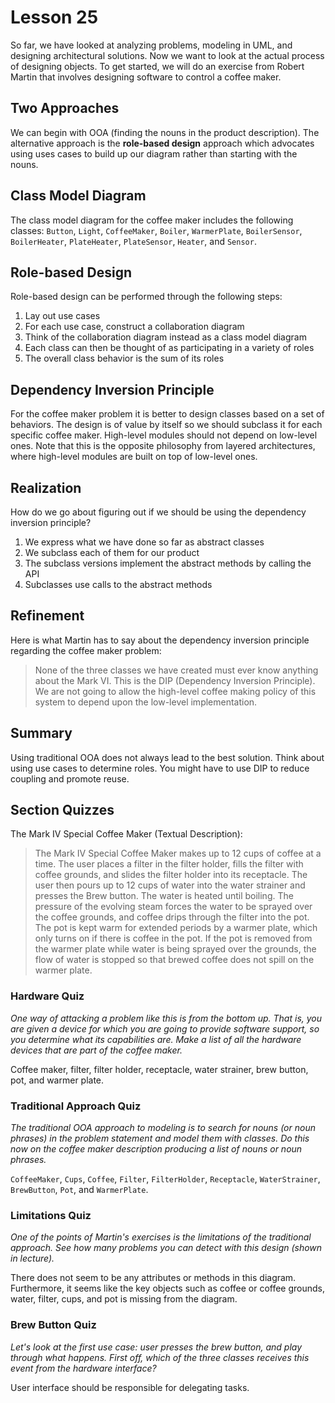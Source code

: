 # Lesson 25

So far, we have looked at analyzing problems, modeling in UML, and designing architectural solutions. Now we want to look at the actual process of designing objects. To get started, we will do an exercise from Robert Martin that involves designing software to control a coffee maker.

## Two Approaches

We can begin with OOA (finding the nouns in the product description). The alternative approach is the **role-based design** approach which advocates using uses cases to build up our diagram rather than starting with the nouns.

## Class Model Diagram

The class model diagram for the coffee maker includes the following classes: `Button`, `Light`, `CoffeeMaker`, `Boiler`, `WarmerPlate`, `BoilerSensor`, `BoilerHeater`, `PlateHeater`, `PlateSensor`, `Heater`, and `Sensor`.

## Role-based Design

Role-based design can be performed through the following steps:

1. Lay out use cases
2. For each use case, construct a collaboration diagram
3. Think of the collaboration diagram instead as a class model diagram
4. Each class can then be thought of as participating in a variety of roles
5. The overall class behavior is the sum of its roles

## Dependency Inversion Principle

For the coffee maker problem it is better to design classes based on a set of behaviors. The design is of value by itself so we should subclass it for each specific coffee maker. High-level modules should not depend on low-level ones. Note that this is the opposite philosophy from layered architectures, where high-level modules are built on top of low-level ones.

## Realization

How do we go about figuring out if we should be using the dependency inversion principle?

1. We express what we have done so far as abstract classes
2. We subclass each of them for our product
3. The subclass versions implement the abstract methods by calling the API
4. Subclasses use calls to the abstract methods

## Refinement

Here is what Martin has to say about the dependency inversion principle regarding the coffee maker problem:

> None of the three classes we have created must ever know anything about the Mark VI. This is the DIP (Dependency Inversion Principle). We are not going to allow the high-level coffee making policy of this system to depend upon the low-level implementation.

## Summary

Using traditional OOA does not always lead to the best solution. Think about using use cases to determine roles. You might have to use DIP to reduce coupling and promote reuse.

## Section Quizzes

The Mark IV Special Coffee Maker (Textual Description):

> The Mark IV Special Coffee Maker makes up to 12 cups of coffee at a time. The user places a filter in the filter holder, fills the filter with coffee grounds, and slides the filter holder into its receptacle. The user then pours up to 12 cups of water into the water strainer and presses the Brew button. The water is heated until boiling. The pressure of the evolving steam forces the water to be sprayed over the coffee grounds, and coffee drips through the filter into the pot. The pot is kept warm for extended periods by a warmer plate, which only turns on if there is coffee in the pot. If the pot is removed from the warmer plate while water is being sprayed over the grounds, the flow of water is stopped so that brewed coffee does not spill on the warmer plate.

### Hardware Quiz

_One way of attacking a problem like this is from the bottom up. That is, you are given a device for which you are going to provide software support, so you determine what its capabilities are. Make a list of all the hardware devices that are part of the coffee maker._

Coffee maker, filter, filter holder, receptacle, water strainer, brew button, pot, and warmer plate.

### Traditional Approach Quiz

_The traditional OOA approach to modeling is to search for nouns (or noun phrases) in the problem statement and model them with classes. Do this now on the coffee maker description producing a list of nouns or noun phrases._

`CoffeeMaker`, `Cups`, `Coffee`, `Filter`, `FilterHolder`, `Receptacle`, `WaterStrainer`, `BrewButton`, `Pot`, and `WarmerPlate`.

### Limitations Quiz

_One of the points of Martin's exercises is the limitations of the traditional approach. See how many problems you can detect with this design (shown in lecture)._

There does not seem to be any attributes or methods in this diagram. Furthermore, it seems like the key objects such as coffee or coffee grounds, water, filter, cups, and pot is missing from the diagram.

### Brew Button Quiz

_Let's look at the first use case: user presses the brew button, and play through what happens. First off, which of the three classes receives this event from the hardware interface?_

User interface should be responsible for delegating tasks.
